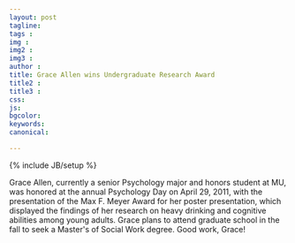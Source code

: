 ```yaml
---
layout: post
tagline: 
tags : 
img : 
img2 :
img3 : 
author : 
title: Grace Allen wins Undergraduate Research Award
title2 : 
title3 : 
css: 
js: 
bgcolor: 
keywords: 
canonical:

---
```

{% include JB/setup %}



Grace Allen, currently a senior Psychology major and honors student at MU, was honored at the annual Psychology Day on April 29, 2011, with the presentation of the Max F. Meyer Award for her poster presentation, which displayed the findings of her research on heavy drinking and cognitive abilities among young adults. Grace plans to attend graduate school in the fall to seek a Master's of Social Work degree. Good work, Grace!

